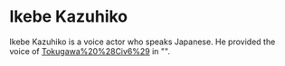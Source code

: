 # Ikebe Kazuhiko

Ikebe Kazuhiko is a voice actor who speaks Japanese. He provided the voice of [Tokugawa%20%28Civ6%29](Tokugawa) in "".
